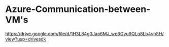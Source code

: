 # Azure-Communication-between-VM's
https://drive.google.com/file/d/1H3L84g3Jao6MJ_wp6Gyu9QLq8Lb4vh8H/view?usp=drivesdk
